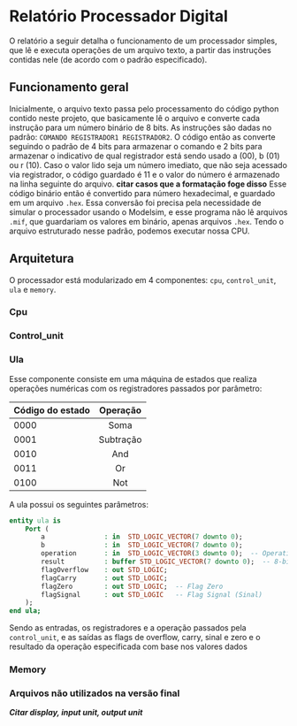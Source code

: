 # Relatório Processador Digital
O relatório a seguir detalha o funcionamento de um processador simples, que lê e executa operações de um arquivo texto, a partir das instruções contidas nele (de acordo com o padrão especificado).

## Funcionamento geral
Inicialmente, o arquivo texto passa pelo processamento do código python contido neste projeto, que basicamente lê o arquivo e converte cada instrução para um número binário de 8 bits. As instruções são dadas no padrão: ```COMANDO REGISTRADOR1 REGISTRADOR2```. O código então as converte seguindo o padrão de 4 bits para armazenar o comando e 2 bits para armazenar o indicativo de qual registrador está sendo usado a (00), b (01) ou r (10). Caso o valor lido seja um número imediato, que não seja acessado via registrador, o código guardado é 11 e o valor do número é armazenado na linha seguinte do arquivo. **citar casos que a formatação foge disso**
Esse código binário então é convertido para número hexadecimal, e guardado em um arquivo ```.hex```. Essa conversão foi precisa pela necessidade de simular o processador usando o Modelsim, e esse programa não lê arquivos ```.mif```, que guardariam os valores em binário, apenas arquivos ```.hex```.
Tendo o arquivo estruturado nesse padrão, podemos executar nossa CPU.

## Arquitetura
O processador está modularizado em 4 componentes: ```cpu```, ```control_unit```, ```ula``` e ```memory```.

### Cpu

### Control_unit

### Ula
Esse componente consiste em uma máquina de estados que realiza operações numéricas com os registradores passados por parâmetro:

| Código do estado  | Operação      |
| --------------    |:-------------:|
| 0000              | Soma          |
| 0001              | Subtração     |
| 0010              | And           |
| 0011              | Or            |
| 0100              | Not           |

A ula possui os seguintes parâmetros:

```vhdl
entity ula is
    Port (
        a               : in  STD_LOGIC_VECTOR(7 downto 0);
        b               : in  STD_LOGIC_VECTOR(7 downto 0);
        operation       : in  STD_LOGIC_VECTOR(3 downto 0);  -- Operation selector
        result          : buffer STD_LOGIC_VECTOR(7 downto 0);  -- 8-bit result
        flagOverflow    : out STD_LOGIC;                     
        flagCarry       : out STD_LOGIC;
        flagZero        : out STD_LOGIC;  -- Flag Zero
        flagSignal      : out STD_LOGIC   -- Flag Signal (Sinal)
    );
end ula;
```
Sendo as entradas, os registradores e a operação passados pela ```control_unit```, e as saídas as flags de overflow, carry, sinal e zero e o resultado da operação especificada com base nos valores dados

### Memory

### Arquivos não utilizados na versão final
***Citar display, input unit, output unit***
